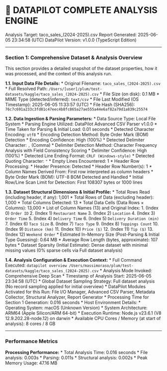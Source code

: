 🤖 DATAPILOT COMPLETE ANALYSIS ENGINE
======================================
Analysis Target: taco_sales_(2024-2025).csv
Report Generated: 2025-06-05 23:34:58 (UTC)
DataPilot Version: v1.0.0 (TypeScript Edition)

---
### Section 1: Comprehensive Dataset & Analysis Overview
This section provides a detailed snapshot of the dataset properties, how it was processed, and the context of this analysis run.

**1.1. Input Data File Details:**
    * Original Filename: `taco_sales_(2024-2025).csv`
    * Full Resolved Path: `/Users/[user]/plum/test-datasets/kaggle/taco_sales_(2024-2025).csv`
    * File Size (on disk): 0.1 MB
    * MIME Type (detected/inferred): `text/csv`
    * File Last Modified (OS Timestamp): 2025-06-05 11:33:57 (UTC)
    * File Hash (SHA256): `76c7c691a233c3fd81c47eec4b8fc865a27ae555a44e6af82a79d1a839c25574`

**1.2. Data Ingestion & Parsing Parameters:**
    * Data Source Type: Local File System
    * Parsing Engine Utilized: DataPilot Advanced CSV Parser v1.0.0
    * Time Taken for Parsing & Initial Load: 0.01 seconds
    * Detected Character Encoding: `utf8`
        * Encoding Detection Method: Byte Order Mark (BOM) Detection
        * Encoding Confidence: High (100%)
    * Detected Delimiter Character: `,` (Comma)
        * Delimiter Detection Method: Character Frequency Analysis with Field Consistency Scoring
        * Delimiter Confidence: High (100%)
    * Detected Line Ending Format: `CRLF (Windows-style)`
    * Detected Quoting Character: `"`
        * Empty Lines Encountered: 1
    * Header Row Processing:
        * Header Presence: Detected
        * Header Row Number(s): 1
        * Column Names Derived From: First row interpreted as column headers
    * Byte Order Mark (BOM): UTF-8 BOM Detected and Handled
    * Initial Row/Line Scan Limit for Detection: First 108307 bytes or 1000 lines

**1.3. Dataset Structural Dimensions & Initial Profile:**
    * Total Rows Read (including header, if any): 1,001
    * Total Rows of Data (excluding header): 1,000
    * Total Columns Detected: 13
    * Total Data Cells (Data Rows × Columns): 13,000
    * List of Column Names (13) and Original Index:
        1.  (Index 0) `Order ID`
        2.  (Index 1) `Restaurant Name`
        3.  (Index 2) `Location`
        4.  (Index 3) `Order Time`
        5.  (Index 4) `Delivery Time`
        6.  (Index 5) `Delivery Duration (min)`
        7.  (Index 6) `Taco Size`
        8.  (Index 7) `Taco Type`
        9.  (Index 8) `Toppings Count`
        10.  (Index 9) `Distance (km)`
        11.  (Index 10) `Price ($)`
        12.  (Index 11) `Tip ($)`
        13.  (Index 12) `Weekend Order`
    * Estimated In-Memory Size (Post-Parsing & Initial Type Guessing): 0.64 MB
    * Average Row Length (bytes, approximate): 107 bytes
    * Dataset Sparsity (Initial Estimate): Dense dataset with minimal missing values (0% sparse cells via Full dataset analysis)

**1.4. Analysis Configuration & Execution Context:**
    * Full Command Executed: `datapilot overview /Users/massimoraso/plum/test-datasets/kaggle/taco_sales_(2024-2025).csv`
    * Analysis Mode Invoked: Comprehensive Deep Scan
    * Timestamp of Analysis Start: 2025-06-05 23:34:58 (UTC)
    * Global Dataset Sampling Strategy: Full dataset analysis (No record sampling applied for initial overview)
    * DataPilot Modules Activated for this Run: File I/O Manager, Advanced CSV Parser, Metadata Collector, Structural Analyzer, Report Generator
    * Processing Time for Section 1 Generation: 0.016 seconds
    * Host Environment Details:
        * Operating System: macOS (Unknown Version)
        * System Architecture: ARM64 (Apple Silicon/ARM 64-bit)
        * Execution Runtime: Node.js v23.6.1 (V8 12.9.202.28-node.12) on darwin
        * Available CPU Cores / Memory (at start of analysis): 8 cores / 8 GB

---
### Performance Metrics

**Processing Performance:**
    * Total Analysis Time: 0.016 seconds
    * File analysis: 0.003s
    * Parsing: 0.011s
    * Structural analysis: 0.002s
    * Peak Memory Usage: 47.16 MB